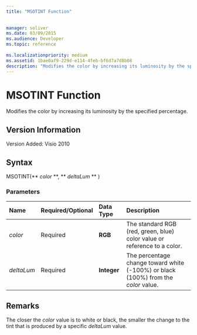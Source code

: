 ```yaml
---
title: "MSOTINT Function"
 
 
manager: soliver
ms.date: 03/09/2015
ms.audience: Developer
ms.topic: reference
 
ms.localizationpriority: medium
ms.assetid: 1bae0af9-229d-e114-4feb-bf6d7a7d8b08
description: "Modifies the color by increasing its luminosity by the specified percentage."
---
```


# MSOTINT Function

Modifies the color by increasing its luminosity by the specified percentage.
  
## Version Information

Version Added: Visio 2010 
  
## Syntax

MSOTINT(** *color* **, ** *deltaLum* ** ) 
  
### Parameters

|**Name**|**Required/Optional**|**Data Type**|**Description**|
|:-----|:-----|:-----|:-----|
| _color_ <br/> |Required  <br/> |**RGB** <br/> |The standard RGB (red, green, blue) color value or reference to a color.  <br/> |
| _deltaLum_ <br/> |Required  <br/> |**Integer** <br/> |The percentage change toward white (-100%) or black (100%) from the  _color_ value.  <br/> |
   
## Remarks

The closer the  _color_ value is to white or black, the smaller the change to the tint that is produced by a specific  _deltaLum_ value. 
  

